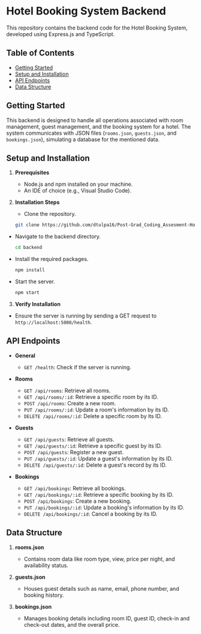 # Hotel Booking System Backend

This repository contains the backend code for the Hotel Booking System, developed using Express.js and TypeScript.

## Table of Contents

- [Getting Started](#getting-started)
- [Setup and Installation](#setup-and-installation)
- [API Endpoints](#api-endpoints)
- [Data Structure](#data-structure)

## Getting Started

This backend is designed to handle all operations associated with room management, guest management, and the booking system for a hotel. The system communicates with JSON files (`rooms.json`, `guests.json`, and `bookings.json`), simulating a database for the mentioned data.

## Setup and Installation

1. **Prerequisites**
   - Node.js and npm installed on your machine.
   - An IDE of choice (e.g., Visual Studio Code).

2. **Installation Steps**
   - Clone the repository.
   ```bash
   git clone https://github.com/dtulpa16/Post-Grad_Coding_Assesment-Hotel_Booking.git
   
- Navigate to the backend directory.
  ```bash
  cd backend
- Install the required packages.
  ```bash
  npm install
- Start the server.
  ```bash
  npm start
3. **Verify Installation**
- Ensure the server is running by sending a GET request to `http://localhost:5000/health`.

## API Endpoints

- **General**
  - `GET /health`: Check if the server is running.

- **Rooms**
  - `GET /api/rooms`: Retrieve all rooms.
  - `GET /api/rooms/:id`: Retrieve a specific room by its ID.
  - `POST /api/rooms`: Create a new room.
  - `PUT /api/rooms/:id`: Update a room's information by its ID.
  - `DELETE /api/rooms/:id`: Delete a specific room by its ID.

- **Guests**
  - `GET /api/guests`: Retrieve all guests.
  - `GET /api/guests/:id`: Retrieve a specific guest by its ID.
  - `POST /api/guests`: Register a new guest.
  - `PUT /api/guests/:id`: Update a guest's information by its ID.
  - `DELETE /api/guests/:id`: Delete a guest's record by its ID.

- **Bookings**
  - `GET /api/bookings`: Retrieve all bookings.
  - `GET /api/bookings/:id`: Retrieve a specific booking by its ID.
  - `POST /api/bookings`: Create a new booking.
  - `PUT /api/bookings/:id`: Update a booking's information by its ID.
  - `DELETE /api/bookings/:id`: Cancel a booking by its ID.


## Data Structure

1. **rooms.json**
   - Contains room data like room type, view, price per night, and availability status.
   
2. **guests.json**
   - Houses guest details such as name, email, phone number, and booking history.
   
3. **bookings.json**
   - Manages booking details including room ID, guest ID, check-in and check-out dates, and the overall price.
